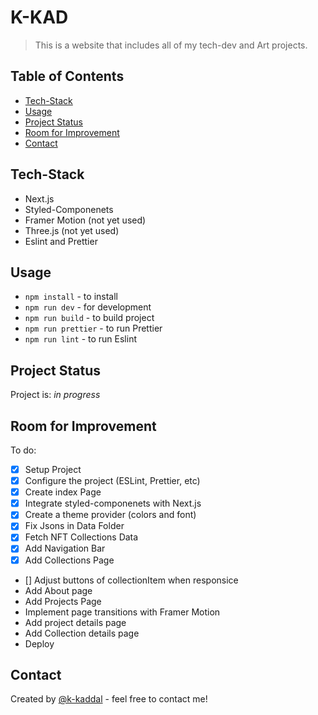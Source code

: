 # K-KAD

> This is a website that includes all of my tech-dev and Art projects.

## Table of Contents

-   [Tech-Stack](#tech-stack)
-   [Usage](#usage)
-   [Project Status](#project-status)
-   [Room for Improvement](#room-for-improvement)
-   [Contact](#contact)

## Tech-Stack

-   Next.js
-   Styled-Componenets
-   Framer Motion (not yet used)
-   Three.js (not yet used)
-   Eslint and Prettier

## Usage

-   `npm install` - to install
-   `npm run dev` - for development
-   `npm run build` - to build project
-   `npm run prettier` - to run Prettier
-   `npm run lint` - to run Eslint

## Project Status

Project is: _in progress_

## Room for Improvement

To do:

-   [x] Setup Project
-   [x] Configure the project (ESLint, Prettier, etc)
-   [x] Create index Page
-   [x] Integrate styled-componenets with Next.js
-   [x] Create a theme provider (colors and font)
-   [x] Fix Jsons in Data Folder
-   [x] Fetch NFT Collections Data
-   [x] Add Navigation Bar
-   [x] Add Collections Page
-   [] Adjust buttons of collectionItem when responsice
-   Add About page
-   Add Projects Page
-   Implement page transitions with Framer Motion
-   Add project details page
-   Add Collection details page
-   Deploy

## Contact

Created by [@k-kaddal](khaledkaddal@gmail.com) - feel free to contact me!
